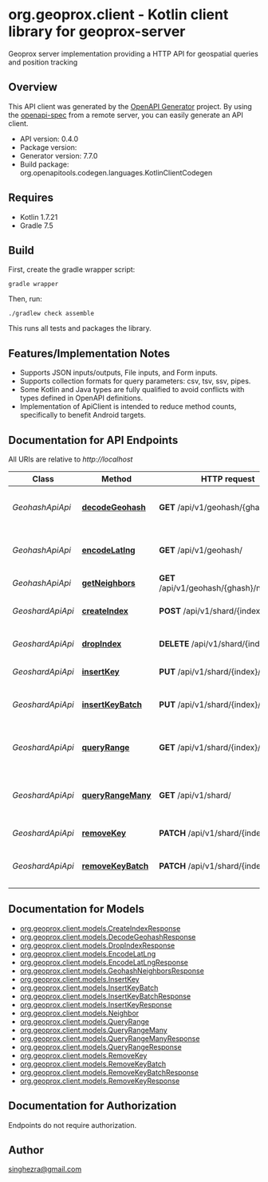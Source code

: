 # org.geoprox.client - Kotlin client library for geoprox-server

Geoprox server implementation providing a HTTP API for geospatial queries and position tracking

## Overview
This API client was generated by the [OpenAPI Generator](https://openapi-generator.tech) project.  By using the [openapi-spec](https://github.com/OAI/OpenAPI-Specification) from a remote server, you can easily generate an API client.

- API version: 0.4.0
- Package version: 
- Generator version: 7.7.0
- Build package: org.openapitools.codegen.languages.KotlinClientCodegen

## Requires

* Kotlin 1.7.21
* Gradle 7.5

## Build

First, create the gradle wrapper script:

```
gradle wrapper
```

Then, run:

```
./gradlew check assemble
```

This runs all tests and packages the library.

## Features/Implementation Notes

* Supports JSON inputs/outputs, File inputs, and Form inputs.
* Supports collection formats for query parameters: csv, tsv, ssv, pipes.
* Some Kotlin and Java types are fully qualified to avoid conflicts with types defined in OpenAPI definitions.
* Implementation of ApiClient is intended to reduce method counts, specifically to benefit Android targets.

<a id="documentation-for-api-endpoints"></a>
## Documentation for API Endpoints

All URIs are relative to *http://localhost*

| Class | Method | HTTP request | Description |
| ------------ | ------------- | ------------- | ------------- |
| *GeohashApiApi* | [**decodeGeohash**](docs/GeohashApiApi.md#decodegeohash) | **GET** /api/v1/geohash/{ghash}/ | Decode geohash into coordinates. |
| *GeohashApiApi* | [**encodeLatlng**](docs/GeohashApiApi.md#encodelatlng) | **GET** /api/v1/geohash/ | Encode coordinates into geohash |
| *GeohashApiApi* | [**getNeighbors**](docs/GeohashApiApi.md#getneighbors) | **GET** /api/v1/geohash/{ghash}/neighbors/ | Neighboring regions |
| *GeoshardApiApi* | [**createIndex**](docs/GeoshardApiApi.md#createindex) | **POST** /api/v1/shard/{index}/ | Create geospatial index |
| *GeoshardApiApi* | [**dropIndex**](docs/GeoshardApiApi.md#dropindex) | **DELETE** /api/v1/shard/{index}/ | Deletes geospatial index |
| *GeoshardApiApi* | [**insertKey**](docs/GeoshardApiApi.md#insertkey) | **PUT** /api/v1/shard/{index}/ | Insert key into index |
| *GeoshardApiApi* | [**insertKeyBatch**](docs/GeoshardApiApi.md#insertkeybatch) | **PUT** /api/v1/shard/{index}/batch/ | Insert multiple keys into index |
| *GeoshardApiApi* | [**queryRange**](docs/GeoshardApiApi.md#queryrange) | **GET** /api/v1/shard/{index}/ | Search index for objects nearby |
| *GeoshardApiApi* | [**queryRangeMany**](docs/GeoshardApiApi.md#queryrangemany) | **GET** /api/v1/shard/ | Search multiple indices for objects nearby |
| *GeoshardApiApi* | [**removeKey**](docs/GeoshardApiApi.md#removekey) | **PATCH** /api/v1/shard/{index}/ | Remove key from index |
| *GeoshardApiApi* | [**removeKeyBatch**](docs/GeoshardApiApi.md#removekeybatch) | **PATCH** /api/v1/shard/{index}/batch/ | Remove multiple keys from index |


<a id="documentation-for-models"></a>
## Documentation for Models

 - [org.geoprox.client.models.CreateIndexResponse](docs/CreateIndexResponse.md)
 - [org.geoprox.client.models.DecodeGeohashResponse](docs/DecodeGeohashResponse.md)
 - [org.geoprox.client.models.DropIndexResponse](docs/DropIndexResponse.md)
 - [org.geoprox.client.models.EncodeLatLng](docs/EncodeLatLng.md)
 - [org.geoprox.client.models.EncodeLatLngResponse](docs/EncodeLatLngResponse.md)
 - [org.geoprox.client.models.GeohashNeighborsResponse](docs/GeohashNeighborsResponse.md)
 - [org.geoprox.client.models.InsertKey](docs/InsertKey.md)
 - [org.geoprox.client.models.InsertKeyBatch](docs/InsertKeyBatch.md)
 - [org.geoprox.client.models.InsertKeyBatchResponse](docs/InsertKeyBatchResponse.md)
 - [org.geoprox.client.models.InsertKeyResponse](docs/InsertKeyResponse.md)
 - [org.geoprox.client.models.Neighbor](docs/Neighbor.md)
 - [org.geoprox.client.models.QueryRange](docs/QueryRange.md)
 - [org.geoprox.client.models.QueryRangeMany](docs/QueryRangeMany.md)
 - [org.geoprox.client.models.QueryRangeManyResponse](docs/QueryRangeManyResponse.md)
 - [org.geoprox.client.models.QueryRangeResponse](docs/QueryRangeResponse.md)
 - [org.geoprox.client.models.RemoveKey](docs/RemoveKey.md)
 - [org.geoprox.client.models.RemoveKeyBatch](docs/RemoveKeyBatch.md)
 - [org.geoprox.client.models.RemoveKeyBatchResponse](docs/RemoveKeyBatchResponse.md)
 - [org.geoprox.client.models.RemoveKeyResponse](docs/RemoveKeyResponse.md)


<a id="documentation-for-authorization"></a>
## Documentation for Authorization

Endpoints do not require authorization.



## Author

singhezra@gmail.com
